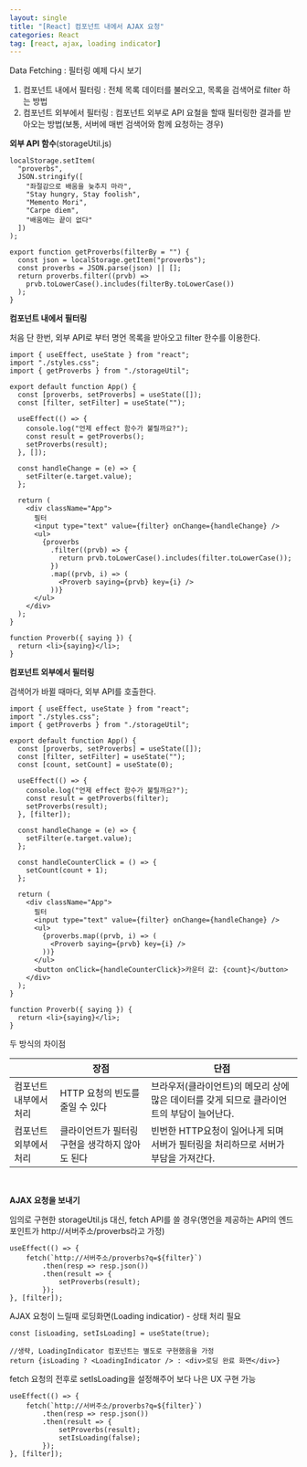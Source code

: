 ```yaml
---
layout: single
title: "[React] 컴포넌트 내에서 AJAX 요청"
categories: React
tag: [react, ajax, loading indicator]
---
```


Data Fetching : 필터링 예제 다시 보기

1. 컴포넌트 내에서 필터링 : 전체 목록 데이터를 불러오고, 목록을 검색어로 filter 하는 방법
2. 컴포넌트 외부에서 필터링 : 컴포넌트 외부로 API 요철을 할때 필터링한 결과를 받아오는 방법(보통, 서버에 매번 검색어와 함께 요청하는 경우)

**외부 API 함수**(storageUtil.js)

```react
localStorage.setItem(
  "proverbs",
  JSON.stringify([
    "좌절감으로 배움을 늦추지 마라",
    "Stay hungry, Stay foolish",
    "Memento Mori",
    "Carpe diem",
    "배움에는 끝이 없다"
  ])
);

export function getProverbs(filterBy = "") {
  const json = localStorage.getItem("proverbs");
  const proverbs = JSON.parse(json) || [];
  return proverbs.filter((prvb) =>
    prvb.toLowerCase().includes(filterBy.toLowerCase())
  );
}

```

**컴포넌트 내에서 필터링**

처음 단 한번, 외부 API로 부터 명언 목록을 받아오고 filter 한수를 이용한다.

```react
import { useEffect, useState } from "react";
import "./styles.css";
import { getProverbs } from "./storageUtil";

export default function App() {
  const [proverbs, setProverbs] = useState([]);
  const [filter, setFilter] = useState("");

  useEffect(() => {
    console.log("언제 effect 함수가 불릴까요?");
    const result = getProverbs();
    setProverbs(result);
  }, []);

  const handleChange = (e) => {
    setFilter(e.target.value);
  };

  return (
    <div className="App">
      필터
      <input type="text" value={filter} onChange={handleChange} />
      <ul>
        {proverbs
          .filter((prvb) => {
            return prvb.toLowerCase().includes(filter.toLowerCase());
          })
          .map((prvb, i) => (
            <Proverb saying={prvb} key={i} />
          ))}
      </ul>
    </div>
  );
}

function Proverb({ saying }) {
  return <li>{saying}</li>;
}
```

**컴포넌트 외부에서 필터링**

검색어가 바뀔 때마다, 외부 API를 호출한다.

```react
import { useEffect, useState } from "react";
import "./styles.css";
import { getProverbs } from "./storageUtil";

export default function App() {
  const [proverbs, setProverbs] = useState([]);
  const [filter, setFilter] = useState("");
  const [count, setCount] = useState(0);

  useEffect(() => {
    console.log("언제 effect 함수가 불릴까요?");
    const result = getProverbs(filter);
    setProverbs(result);
  }, [filter]);

  const handleChange = (e) => {
    setFilter(e.target.value);
  };

  const handleCounterClick = () => {
    setCount(count + 1);
  };

  return (
    <div className="App">
      필터
      <input type="text" value={filter} onChange={handleChange} />
      <ul>
        {proverbs.map((prvb, i) => (
          <Proverb saying={prvb} key={i} />
        ))}
      </ul>
      <button onClick={handleCounterClick}>카운터 값: {count}</button>
    </div>
  );
}

function Proverb({ saying }) {
  return <li>{saying}</li>;
}
```

두 방식의 차이점

|                        | 장점                                            | 단점                                                         |
| ---------------------- | ----------------------------------------------- | ------------------------------------------------------------ |
| 컴포넌트 내부에서 처리 | HTTP 요청의 빈도를 줄일 수 있다                 | 브라우저(클라이언트)의 메모리 상에 많은 데이터를 갖게 되므로 클라이언트의 부담이 늘어난다. |
| 컴포넌트 외부에서 처리 | 클라이언트가 필터링 구현을 생각하지 않아도 된다 | 빈번한 HTTP요청이 일어나게 되며 서버가 필터링을 처리하므로 서버가 부담을 가져간다. |

<br>

**AJAX 요청을 보내기**

임의로 구현한 storageUtil.js 대신, fetch API를 쓸 경우(명언을 제공하는 API의 엔드포인트가 http://서버주소/proverbs라고 가정)

```react
useEffect(() => {
	fetch(`http://서버주소/proverbs?q=${filter}`)
		.then(resp => resp.json())
		.then(result => {
			setProverbs(result);
		});
}, [filter]);
```

AJAX 요청이 느릴때 로딩화면(Loading indicatior) - 상태 처리 필요

```react
const [isLoading, setIsLoading] = useState(true);

//생략, LoadingIndicator 컴포넌트는 별도로 구현했음을 가정
return {isLoading ? <LoadingIndicator /> : <div>로딩 완료 화면</div>}
```

fetch 요청의 전후로 setIsLoading을 설정해주어 보다 나은 UX 구현 가능

```react
useEffect(() => {
	fetch(`http://서버주소/proverbs?q=${filter}`)
		.then(resp => resp.json())
		.then(result => {
			setProverbs(result);
			setIsLoading(false);
		});
}, [filter]);
```

